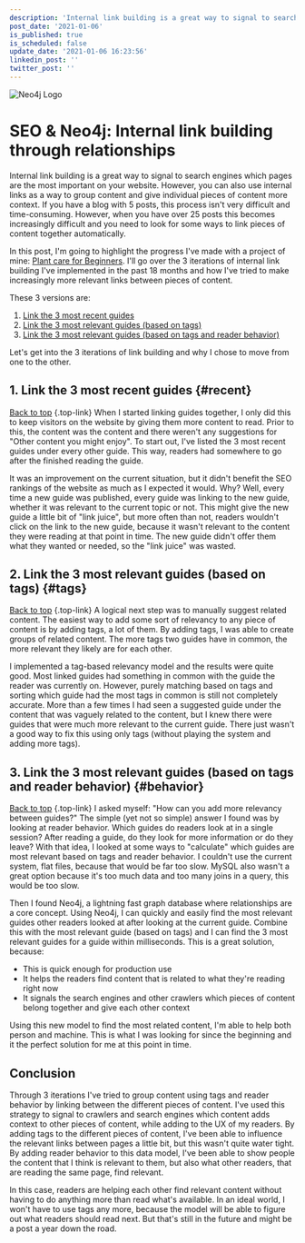 ```yaml
---
description: 'Internal link building is a great way to signal to search engines which pages are the most important to you on your website. In this post, I''m going over 3 iterations of internal link building I''ve implemented in the past 18 months and how I''ve tried to make increasingly more relevant links between pieces of content.'
post_date: '2021-01-06'
is_published: true
is_scheduled: false
update_date: '2021-01-06 16:23:56'
linkedin_post: ''
twitter_post: ''
---
```

![Neo4j Logo](/images/articles/neo4j-logo.png "Neo4j Logo")
# SEO & Neo4j: Internal link building through relationships
Internal link building is a great way to signal to search engines which pages are the most important on your website. However, you can also use internal links as a way to group content and give individual pieces of content more context. If you have a blog with 5 posts, this process isn't very difficult and time-consuming. However, when you have over 25 posts this becomes increasingly difficult and you need to look for some ways to link pieces of content together automatically. 

In this post, I'm going to highlight the progress I've made with a project of mine: [Plant care for Beginners](https://plantcareforbeginners.com). I'll go over the 3 iterations of internal link building I've implemented in the past 18 months and how I've tried to make increasingly more relevant links between pieces of content. 

These 3 versions are:
1. [Link the 3 most recent guides](#recent)
2. [Link the 3 most relevant guides (based on tags)](#tags)
3. [Link the 3 most relevant guides (based on tags and reader behavior)](#behavior)

Let's get into the 3 iterations of link building and why I chose to move from one to the other.

## 1. Link the 3 most recent guides {#recent}
[Back to top](#top) {.top-link}
When I started linking guides together, I only did this to keep visitors on the website by giving them more content to read. Prior to this, the content was the content and there weren't any suggestions for "Other content you might enjoy". To start out, I've listed the 3 most recent guides under every other guide. This way, readers had somewhere to go after the finished reading the guide. 

It was an improvement on the current situation, but it didn't benefit the SEO rankings of the website as much as I expected it would. Why? Well, every time a new guide was published, every guide was linking to the new guide, whether it was relevant to the current topic or not. This might give the new guide a little bit of "link juice", but more often than not, readers wouldn't click on the link to the new guide, because it wasn't relevant to the content they were reading at that point in time. The new guide didn't offer them what they wanted or needed, so the "link juice" was wasted.

## 2. Link the 3 most relevant guides (based on tags) {#tags}
[Back to top](#top) {.top-link}
A logical next step was to manually suggest related content. The easiest way to add some sort of relevancy to any piece of content is by adding tags, a lot of them. By adding tags, I was able to create groups of related content. The more tags two guides have in common, the more relevant they likely are for each other.

I implemented a tag-based relevancy model and the results were quite good. Most linked guides had something in common with the guide the reader was currently on. However, purely matching based on tags and sorting which guide had the most tags in common is still not completely accurate. More than a few times I had seen a suggested guide under the content that was vaguely related to the content, but I knew there were guides that were much more relevant to the current guide. There just wasn't a good way to fix this using only tags (without playing the system and adding more tags).

## 3. Link the 3 most relevant guides (based on tags and reader behavior) {#behavior}
[Back to top](#top) {.top-link}
I asked myself: "How can you add more relevancy between guides?" The simple (yet not so simple) answer I found was by looking at reader behavior. Which guides do readers look at in a single session? After reading a guide, do they look for more information or do they leave? With that idea, I looked at some ways to "calculate" which guides are most relevant based on tags and reader behavior. I couldn't use the current system, flat files, because that would be far too slow. MySQL also wasn't a great option because it's too much data and too many joins in a query, this would be too slow. 

Then I found Neo4j, a lightning fast graph database where relationships are a core concept. Using Neo4j, I can quickly and easily find the most relevant guides other readers looked at after looking at the current guide. Combine this with the most relevant guide (based on tags) and I can find the 3 most relevant guides for a guide within milliseconds. This is a great solution, because:
- This is quick enough for production use
- It helps the readers find content that is related to what they're reading right now
- It signals the search engines and other crawlers which pieces of content belong together and give each other context

Using this new model to find the most related content, I'm able to help both person and machine. This is what I was looking for since the beginning and it the perfect solution for me at this point in time.

## Conclusion
Through 3 iterations I've tried to group content using tags and reader behavior by linking between the different pieces of content. I've used this strategy to signal to crawlers and search engines which content adds context to other pieces of content, while adding to the UX of my readers. By adding tags to the different pieces of content, I've been able to influence the relevant links between pages a little bit, but this wasn't quite water tight. By adding reader behavior to this data model, I've been able to show people the content that I think is relevant to them, but also what other readers, that are reading the same page, find relevant.

In this case, readers are helping each other find relevant content without having to do anything more than read what's available. In an ideal world, I won't have to use tags any more, because the model will be able to figure out what readers should read next. But that's still in the future and might be a post a year down the road.